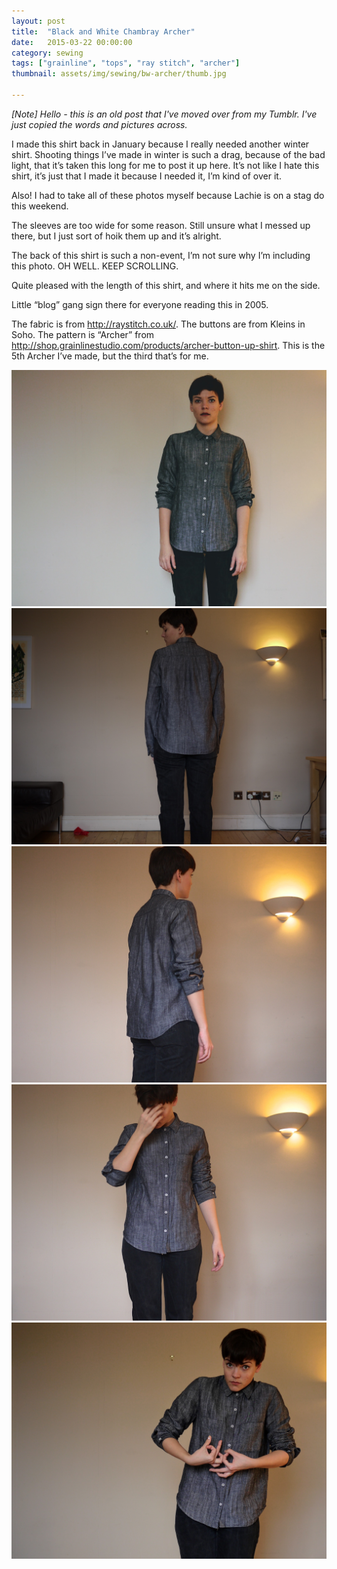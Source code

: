 ```yaml
---
layout: post
title:  "Black and White Chambray Archer"
date:   2015-03-22 00:00:00
category: sewing
tags: ["grainline", "tops", "ray stitch", "archer"]
thumbnail: assets/img/sewing/bw-archer/thumb.jpg

---
```


_[Note] Hello - this is an old post that I've moved over from my Tumblr. I've just copied the words and pictures across._

I made this shirt back in January because I really needed another winter shirt. Shooting things I’ve made in winter is such a drag, because of the bad light, that it’s taken this long for me to post it up here. It’s not like I hate this shirt, it’s just that I made it because I needed it, I’m kind of over it.

Also! I had to take all of these photos myself because Lachie is on a stag do this weekend.

The sleeves are too wide for some reason. Still unsure what I messed up there, but I just sort of hoik them up and it’s alright.

The back of this shirt is such a non-event, I’m not sure why I’m including this photo. OH WELL. KEEP SCROLLING.

Quite pleased with the length of this shirt, and where it hits me on the side.

Little “blog” gang sign there for everyone reading this in 2005.

The fabric is from http://raystitch.co.uk/. The buttons are from Kleins in Soho. The pattern is “Archer” from http://shop.grainlinestudio.com/products/archer-button-up-shirt. This is the 5th Archer I’ve made, but the third that’s for me.


![Kindle 1](/assets/img/sewing/bw-archer/bw-archer.1.jpg)
![Kindle 2](/assets/img/sewing/bw-archer/bw-archer.2.jpg)
![Kindle 3](/assets/img/sewing/bw-archer/bw-archer.3.jpg)
![Kindle 4](/assets/img/sewing/bw-archer/bw-archer.4.jpg)
![Kindle 5](/assets/img/sewing/bw-archer/bw-archer.5.jpg)
